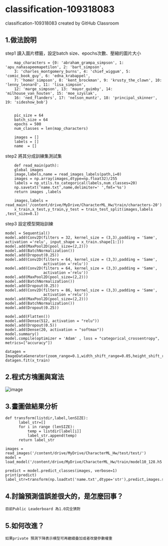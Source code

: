 # classification-109318083
classification-109318083 created by GitHub Classroom


<h2>1.做法說明</h2>

step1 讀入圖片標籤，設定batch size、epochs次數、壓縮的圖片大小


        map_characters = {0: 'abraham_grampa_simpson', 1: 'apu_nahasapeemapetilon', 2: 'bart_simpson', 
        3: 'charles_montgomery_burns', 4: 'chief_wiggum', 5: 'comic_book_guy', 6: 'edna_krabappel', 
        7: 'homer_simpson', 8: 'kent_brockman', 9: 'krusty_the_clown', 10: 'lenny_leonard', 11: 'lisa_simpson', 
        12: 'marge_simpson', 13: 'mayor_quimby', 14: 'milhouse_van_houten', 15: 'moe_szyslak', 
        16: 'ned_flanders', 17: 'nelson_muntz', 18: 'principal_skinner', 19: 'sideshow_bob'}


        pic_size = 64
        batch_size = 64
        epochs = 500
        num_classes = len(map_characters)

        images = []
        labels = []
        name  = []


step2 將其分成訓練集測試集

        def read_main(path):
        global images
        image,labels,name = read_images_labels(path,i=0)
        images = np.array(images,dtype=np.float32)/255
        labels = np_utils.to_categorical(labels,num_classes=20)
        np.savetxt('name.txt',name,delimiter=' ',fmt='%s')
        return images ,labels

        images,labels = read_main('/content/drive/MyDrive/CharacterML_Hw/train/characters-20')
        x_train,x_test,y_train,y_test = train_test_split(images,labels ,test_size=0.1)
step3 設定模型開始訓練

    model = Sequential()
    model.add(Conv2D(filters = 32, kernel_size = (3,3),padding = 'Same', activation ='relu', input_shape = x_train.shape[1:]))
    model.add(MaxPool2D(pool_size=(2,2)))
    model.add(BatchNormalization())
    model.add(Dropout(0.25))
    model.add(Conv2D(filters = 64, kernel_size = (3,3),padding = 'Same', 
                     activation ='relu'))
    model.add(Conv2D(filters = 64, kernel_size = (3,3),padding = 'Same', 
                     activation ='relu'))
    model.add(MaxPool2D(pool_size=(2,2)))
    model.add(BatchNormalization())
    model.add(Dropout(0.25))
    model.add(Conv2D(filters = 86, kernel_size = (3,3),padding = 'Same', 
                     activation ='relu'))
    model.add(MaxPool2D(pool_size=(2,2)))
    model.add(BatchNormalization())
    model.add(Dropout(0.25))

    model.add(Flatten())
    model.add(Dense(512, activation = "relu"))
    model.add(Dropout(0.5))
    model.add(Dense(20, activation = "softmax"))
    model.summary()
    model.compile(optimizer = 'Adam' , loss = "categorical_crossentropy", metrics=["accuracy"])
    
    datagen = ImageDataGenerator(zoom_range=0.1,width_shift_range=0.05,height_shift_range=0.05,horizontal_flip=True)
    datagen.fit(x_train)

<h2>2.程式方塊圖與寫法</h2>

![image](https://github.com/MachineLearningNTUT/regression-109318083/blob/main/Diagram.jpg)

<h2>3.畫圖做結果分析</h2>

    def transform(listdir,label,lenSIZE):
          label_str=[]
          for i in range (lenSIZE):
              temp = listdir[label[i]]
              label_str.append(temp)
          return label_str

    images = read_images('/content/drive/MyDrive/CharacterML_Hw/test/test/') 
    model = load_model('/content/drive/MyDrive/CharacterML_Hw/train/model10_128.h5')

    predict = model.predict_classes(images, verbose=1)
    print(predict)
    label_str=transform(np.loadtxt('name.txt',dtype='str'),predict,images.shape[0])
<h2>4.討論預測值誤差很大的，是怎麼回事？</h2>
    
    目前Public Leaderboard 為1.0完全猜對

<h2>5.如何改進？</h2>

    如果private 預測下降表示模型可再繼續疊加或者改變參數權重
